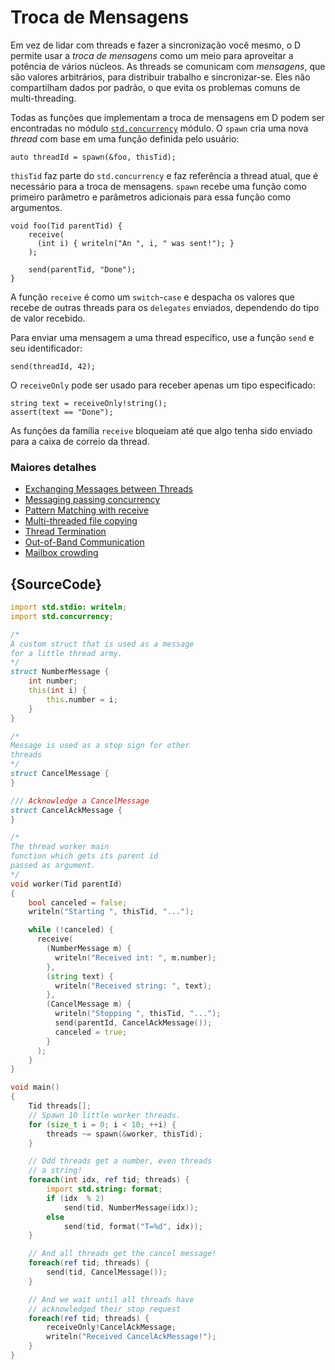 # Troca de Mensagens

Em vez de lidar com threads e fazer a sincronização
você mesmo, o D permite usar a *troca de mensagens* como um meio
para aproveitar a potência de vários núcleos. As threads se comunicam
com *mensagens*, que são valores arbitrários, para distribuir
trabalho e sincronizar-se. Eles não compartilham dados
por padrão, o que evita os problemas comuns de
multi-threading.

Todas as funções que implementam a troca de mensagens em D
podem ser encontradas no módulo [`std.concurrency`](https://dlang.org/phobos/std_concurrency.html)
módulo. O `spawn` cria uma nova *thread* com base em uma
função definida pelo usuário:

    auto threadId = spawn(&foo, thisTid);

`thisTid` faz parte do `std.concurrency` e faz referência a
thread atual, que é necessário para a troca de mensagens. `spawn`
recebe uma função como primeiro parâmetro e
parâmetros adicionais para essa função como argumentos.

    void foo(Tid parentTid) {
        receive(
          (int i) { writeln("An ", i, " was sent!"); }
        );
        
        send(parentTid, "Done");
    }

A função `receive` é como um `switch`-`case`
e despacha os valores que recebe de outras threads
para os `delegates` enviados, dependendo do tipo de valor recebido.

Para enviar uma mensagem a uma thread específico, use a função `send`
e seu identificador:

    send(threadId, 42);

O `receiveOnly` pode ser usado para receber apenas um
tipo especificado:

    string text = receiveOnly!string();
    assert(text == "Done");

As funções da família `receive` bloqueiam até que algo
tenha sido enviado para a caixa de correio da thread.


### Maiores detalhes

- [Exchanging Messages between Threads](http://www.informit.com/articles/article.aspx?p=1609144&seqNum=5)
- [Messaging passing concurrency](http://ddili.org/ders/d.en/concurrency.html)
- [Pattern Matching with receive](http://www.informit.com/articles/article.aspx?p=1609144&seqNum=6)
- [Multi-threaded file copying](http://www.informit.com/articles/article.aspx?p=1609144&seqNum=7)
- [Thread Termination](http://www.informit.com/articles/article.aspx?p=1609144&seqNum=8)
- [Out-of-Band Communication](http://www.informit.com/articles/article.aspx?p=1609144&seqNum=9)
- [Mailbox crowding](http://www.informit.com/articles/article.aspx?p=1609144&seqNum=10)

## {SourceCode}

```d
import std.stdio: writeln;
import std.concurrency;

/*
A custom struct that is used as a message
for a little thread army.
*/
struct NumberMessage {
    int number;
    this(int i) {
        this.number = i;
    }
}

/*
Message is used as a stop sign for other
threads
*/
struct CancelMessage {
}

/// Acknowledge a CancelMessage
struct CancelAckMessage {
}

/*
The thread worker main
function which gets its parent id
passed as argument.
*/
void worker(Tid parentId)
{
    bool canceled = false;
    writeln("Starting ", thisTid, "...");

    while (!canceled) {
      receive(
        (NumberMessage m) {
          writeln("Received int: ", m.number);
        },
        (string text) {
          writeln("Received string: ", text);
        },
        (CancelMessage m) {
          writeln("Stopping ", thisTid, "...");
          send(parentId, CancelAckMessage());
          canceled = true;
        }
      );
    }
}

void main()
{
    Tid threads[];
    // Spawn 10 little worker threads.
    for (size_t i = 0; i < 10; ++i) {
        threads ~= spawn(&worker, thisTid);
    }

    // Odd threads get a number, even threads
    // a string!
    foreach(int idx, ref tid; threads) {
        import std.string: format;
        if (idx  % 2)
            send(tid, NumberMessage(idx));
        else
            send(tid, format("T=%d", idx));
    }

    // And all threads get the cancel message!
    foreach(ref tid; threads) {
        send(tid, CancelMessage());
    }

    // And we wait until all threads have
    // acknowledged their stop request
    foreach(ref tid; threads) {
        receiveOnly!CancelAckMessage;
        writeln("Received CancelAckMessage!");
    }
}
```
